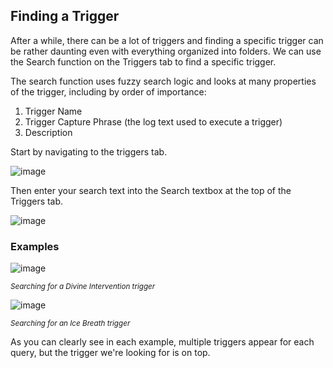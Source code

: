 ## Finding a Trigger

After a while, there can be a lot of triggers and finding a specific trigger can be rather daunting even with everything organized into folders.  We can use the Search function on the Triggers tab to find a specific trigger.

The search function uses fuzzy search logic and looks at many properties of the trigger, including by order of importance:
1. Trigger Name
2. Trigger Capture Phrase (the log text used to execute a trigger)
3. Description

Start by navigating to the triggers tab.

![image](https://user-images.githubusercontent.com/66176124/136666378-e850c1f9-e504-45a6-90ef-7efbe2e72312.png)

Then enter your search text into the Search textbox at the top of the Triggers tab.

![image](https://user-images.githubusercontent.com/66176124/136666417-f5c7f9c3-52f2-44dd-a50b-31653a6af1ab.png)

### Examples

![image](https://user-images.githubusercontent.com/66176124/136666450-b0ed672e-3085-4282-aa9d-98b91158a9c2.png)

<sup>*Searching for a Divine Intervention trigger*</sup>

![image](https://user-images.githubusercontent.com/66176124/136666550-817c775b-c892-46cc-ac5a-763716984dca.png)

<sup>*Searching for an Ice Breath trigger*</sup>

As you can clearly see in each example, multiple triggers appear for each query, but the trigger we're looking for is on top.
